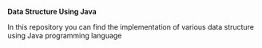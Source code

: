 **Data Structure Using Java**

In this repository you can find the implementation of various data structure using Java programming language
